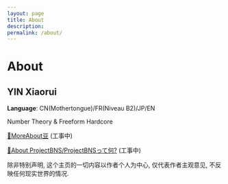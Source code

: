 ```yaml
---
layout: page
title: About
description:
permalink: /about/
---
```


# About

## YIN Xiaorui

**Language**: CN(Mothertongue)/FR(Niveau B2)/JP/EN

Number Theory & Freeform Hardcore

<a href="xiaoruiyin.github.io/d">🔗MoreAbout豆</a> (工事中)


<a href="xiaoruiyin.github.io/projectbns">🔗About ProjectBNS/ProjectBNSって何?</a> (工事中)

除非特别声明, 这个主页的一切内容以作者个人为中心, 仅代表作者主观意见, 不反映任何现实世界的情况.